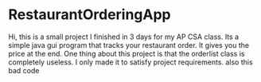 # RestaurantOrderingApp

Hi, this is a small project I finished in 3 days for my AP CSA class.
Its a simple java gui program that tracks your restaurant order. 
It gives you the price at the end.
One thing about this project is that the orderlist class is completely useless. I only made it to satisfy project requirements. 
also this bad code 

